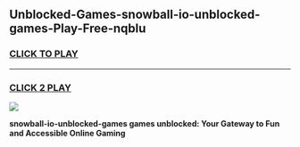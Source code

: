 
## Unblocked-Games-snowball-io-unblocked-games-Play-Free-nqblu
<h3>
<a href="https://premium76.site?title=snowball-io-unblocked-games&ref=23A">CLICK TO PLAY</a></h3>
<hr>

<h3>
<a href="https://premium76.site?title=snowball-io-unblocked-games&ref=23A">CLICK 2 PLAY</a>
  
</h3>

<a href="https://premium76.site?title=snowball-io-unblocked-games&ref=23A"><img src="https://clearcache.store/games.png"></a>


**snowball-io-unblocked-games games unblocked: Your Gateway to Fun and Accessible Online Gaming**
